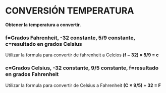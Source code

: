 # CONVERSIÓN TEMPERATURA
**Obtener la temperatura a convertir.**
### f=Grados Fahrenheit, -32 constante, 5/9 constante, c=resultado en grados Celsius
Utilizar la formula  para convertir de fahrenheit a Celcios **(f − 32) × 5/9 = c**
### c=Grados Celsius, -32 constante, 9/5 constante, f=resultado en grados Fahrenheit
Utilizar la formula para convertir de Celsius a Fahrenheit **(C × 9/5) + 32 = F**
